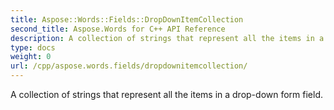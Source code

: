 ```yaml
---
title: Aspose::Words::Fields::DropDownItemCollection
second_title: Aspose.Words for C++ API Reference
description: A collection of strings that represent all the items in a drop-down form field. 
type: docs
weight: 0
url: /cpp/aspose.words.fields/dropdownitemcollection/
---
```


A collection of strings that represent all the items in a drop-down form field. 

